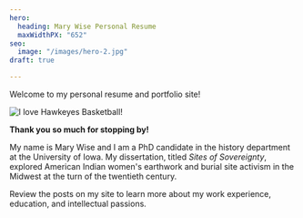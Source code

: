 ```yaml
---
hero:
  heading: Mary Wise Personal Resume
  maxWidthPX: "652"
seo:
  image: "/images/hero-2.jpg"
draft: true

---
```

Welcome to my personal resume and portfolio site!

![I love Hawkeyes Basketball!](/images/profile.jpg "Mary Wise ")

**Thank you so much for stopping by!**

My name is Mary Wise and I am a PhD candidate in the history department at the University of Iowa. My dissertation, titled _Sites of Sovereignty_, explored American Indian women's earthwork and burial site activism in the Midwest at the turn of the twentieth century.

Review the posts on my site to learn more about my work experience, education, and intellectual passions. 